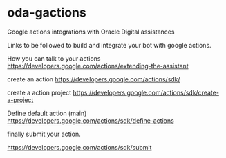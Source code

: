 # oda-gactions
Google actions integrations with Oracle Digital assistances

Links to be followed to build and integrate your bot with google actions. 

How you can talk to your actions 
https://developers.google.com/actions/extending-the-assistant

create an action
https://developers.google.com/actions/sdk/

create a action project 
https://developers.google.com/actions/sdk/create-a-project

Define default action (main) 
https://developers.google.com/actions/sdk/define-actions

finally submit your action.

https://developers.google.com/actions/sdk/submit


